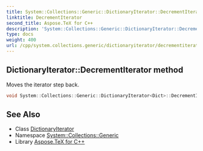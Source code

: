 ```yaml
---
title: System::Collections::Generic::DictionaryIterator::DecrementIterator method
linktitle: DecrementIterator
second_title: Aspose.TeX for C++
description: 'System::Collections::Generic::DictionaryIterator::DecrementIterator method. Moves the iterator step back in C++.'
type: docs
weight: 400
url: /cpp/system.collections.generic/dictionaryiterator/decrementiterator/
---
```

## DictionaryIterator::DecrementIterator method


Moves the iterator step back.

```cpp
void System::Collections::Generic::DictionaryIterator<Dict>::DecrementIterator() override
```

## See Also

* Class [DictionaryIterator](../)
* Namespace [System::Collections::Generic](../../)
* Library [Aspose.TeX for C++](../../../)

